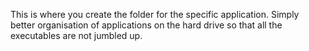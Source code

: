 This is where you create the folder for the specific application.
Simply better organisation of applications on the hard drive so that all the executables are not jumbled up.
